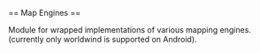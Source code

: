 == Map Engines ==

Module for wrapped implementations of various mapping engines. (currently only worldwind is supported on Android).